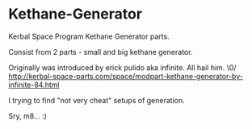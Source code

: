 Kethane-Generator
=================

Kerbal Space Program Kethane Generator parts.

Consist from 2 parts - small and big kethane generator.

Originally was introduced by erick pulido aka infinite. All hail him. \0/
http://kerbal-space-parts.com/space/modpart-kethane-generator-by-infinite-84.html

I trying to find "not very cheat" setups of generation.

Sry, m8... :)
